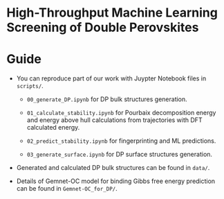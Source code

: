 # High-Throughput Machine Learning Screening of Double Perovskites 

# Guide

- You can reproduce part of our work with Juypter Notebook files in `scripts/`.

    - `00_generate_DP.ipynb` for DP bulk structures generation.
      
    - `01_calculate_stability.ipynb` for Pourbaix decomposition energy and energy above hull calculations from trajectories with DFT calculated energy.
 
    - `02_predict_stability.ipynb` for fingerprinting and ML predictions.
 
    - `03_generate_surface.ipynb` for DP surface structures generation.

- Generated and calculated DP bulk structures can be found in `data/`.

- Details of Gemnet-OC model for binding Gibbs free energy prediction can be found in `Gemnet-OC_for_DP/`.
